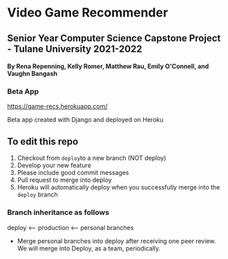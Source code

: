 # Video Game Recommender

## Senior Year Computer Science Capstone Project - Tulane University 2021-2022
#### By Rena Repenning, Kelly Romer, Matthew Rau, Emily O'Connell, and Vaughn Bangash

### Beta App
https://game-recs.herokuapp.com/

Beta app created with Django and deployed on Heroku

## To edit this repo
1. Checkout from `deploy`to a new branch (NOT deploy)
2. Develop your new feature
3. Please include good commit messages 
4. Pull request to merge into deploy
5. Heroku will automatically deploy when you successfully merge into the `deploy` branch

### Branch inheritance as follows
deploy <-- production <-- personal branches
* Merge personal branches into deploy after receiving one peer review. We will merge into Deploy, as a team, periodically.
